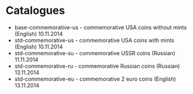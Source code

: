 Catalogues
==========

* base-commemorative-us - commemorative USA coins without mints (English) 10.11.2014
* std-commemorative-us - commemorative USA coins with mints (English) 10.11.2014
* std-commemorative-su - commemorative USSR coins (Russian) 11.11.2014
* std-commemorative-ru - commemorative Russian coins (Russian) 13.11.2014
* std-commemorative-eu - commemorative 2 euro coins (English) 13.11.2014
